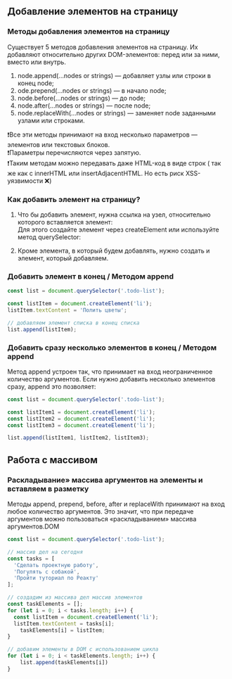## Добавление элементов на страницу

### Методы добавления элементов на страницу

Существует 5 методов добавления элементов на страницу. Их добавляют относительно других DOM-элементов: перед или за ними, вместо или внутрь.

1. node.append(...nodes or strings) — добавляет узлы или строки в конец node;
2. ode.prepend(...nodes or strings) — в начало node;
3. node.before(...nodes or strings) — до node;
4. node.after(...nodes or strings) — после node;
5. node.replaceWith(...nodes or strings) — заменяет node заданными узлами или строками.

❗Все эти методы принимают на вход несколько параметров — элементов или текстовых блоков. \
❗Параметры перечисляются через запятую. \
❗Таким методам можно передавать даже HTML-код в виде строк ( так же как с innerHTML или insertAdjacentHTML. Но есть риск XSS-уязвимости ❌)


###  Как добавить элемент на страницу?

1. Что бы добавить элемент, нужна ссылка на узел, относительно которого вставляется элемент: \
Для этого создайте элемент через createElement или используйте метод querySelector:

2. Кроме элемента, в который будем добавлять, нужно создать и элемент, который добавляем.


### Добавить элемент в конец / Методом append 

```javascript
const list = document.querySelector('.todo-list');

const listItem = document.createElement('li');
listItem.textContent = 'Полить цветы';

// добавляем элемент списка в конец списка
list.append(listItem);
```

### Добавить сразу несколько элементов в конец / Методом append 

Метод append устроен так, что принимает на вход неограниченное количество аргументов. Если нужно добавить несколько элементов сразу, append это позволяет:

```javascript
const list = document.querySelector('.todo-list');

const listItem1 = document.createElement('li');
const listItem2 = document.createElement('li');
const listItem3 = document.createElement('li');

list.append(listItem1, listItem2, listItem3);
```

## Работа с массивом

### Раскладывание» массива аргументов на элементы и вставляем в разметку

Методы append, prepend, before, after и replaceWith принимают на вход любое количество аргументов. Это значит, что при передаче аргументов можно пользоваться «раскладыванием» массива аргументов.DOM

```javascript
const list = document.querySelector('.todo-list');

// массив дел на сегодня
const tasks = [
  'Сделать проектную работу',
  'Погулять с собакой',
  'Пройти туториал по Реакту'
];

// создадим из массива дел массив элементов
const taskElements = [];
for (let i = 0; i < tasks.length; i++) {
  const listItem = document.createElement('li');
  listItem.textContent = tasks[i];
    taskElements[i] = listItem;
}

// добавим элементы в DOM с использованием цикла
for (let i = 0; i < taskElements.length; i++) {
    list.append(taskElements[i])
}
```

